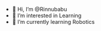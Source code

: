 - 👋 Hi, I’m @Rinnubabu
- 👀 I’m interested in Learning
- 🌱 I’m currently learning Robotics


<!---
Rinnubabu/Rinnubabu is a ✨ special ✨ repository because its `README.md` (this file) appears on your GitHub profile.
You can click the Preview link to take a look at your changes.
--->
